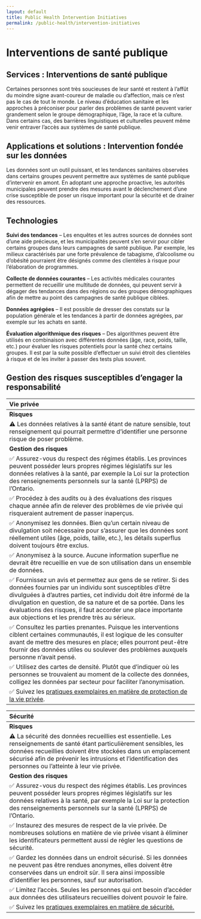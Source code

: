 ```yaml
---
layout: default
title: Public Health Intervention Initiatives
permalink: /public-health/intervention-initiatives
---
```


# Interventions de santé publique

## Services : Interventions de santé publique

Certaines personnes sont très soucieuses de leur santé et restent à l’affût du moindre signe avant-coureur de maladie ou d’affection, mais ce n’est pas le cas de tout le monde. Le niveau d’éducation sanitaire et les approches à préconiser pour parler des problèmes de santé peuvent varier grandement selon le groupe démographique, l’âge, la race et la culture. Dans certains cas, des barrières linguistiques et culturelles peuvent même venir entraver l’accès aux systèmes de santé publique.

## Applications et solutions : Intervention fondée sur les données

Les données sont un outil puissant, et les tendances sanitaires observées dans certains groupes peuvent permettre aux systèmes de santé publique d’intervenir en amont. En adoptant une approche proactive, les autorités municipales peuvent prendre des mesures avant le déclenchement d’une crise susceptible de poser un risque important pour la sécurité et de drainer des ressources.

## Technologies

**Suivi des tendances** – Les enquêtes et les autres sources de données sont d’une aide précieuse, et les municipalités peuvent s’en servir pour cibler certains groupes dans leurs campagnes de santé publique. Par exemple, les milieux caractérisés par une forte prévalence de tabagisme, d’alcoolisme ou d’obésité pourraient être désignés comme des clientèles à risque pour l’élaboration de programmes.

**Collecte de données courantes** – Les activités médicales courantes permettent de recueillir une multitude de données, qui peuvent servir à dégager des tendances dans des régions ou des groupes démographiques afin de mettre au point des campagnes de santé publique ciblées.

**Données agrégées** – Il est possible de dresser des constats sur la population générale et les tendances à partir de données agrégées, par exemple sur les achats en santé.

**Évaluation algorithmique des risques** – Des algorithmes peuvent être utilisés en combinaison avec différentes données \(âge, race, poids, taille, etc.\) pour évaluer les risques potentiels pour la santé chez certains groupes. Il est par la suite possible d’effectuer un suivi étroit des clientèles à risque et de les inviter à passer des tests plus souvent.

## Gestion des risques susceptibles d’engager la responsabilité

| Vie privée |
| :--- |
| **Risques** |
| ⚠ Les données relatives à la santé étant de nature sensible, tout renseignement qui pourrait permettre d’identifier une personne risque de poser problème. |
| **Gestion des risques** |
| ✅  Assurez-vous du respect des régimes établis. Les provinces peuvent posséder leurs propres régimes législatifs sur les données relatives à la santé, par exemple la Loi sur la protection des renseignements personnels sur la santé \(LPRPS\) de l’Ontario. |
| ✅ Procédez à des audits ou à des évaluations des risques chaque année afin de relever des problèmes de vie privée qui risqueraient autrement de passer inaperçus. |
| ✅  Anonymisez les données. Bien qu’un certain niveau de divulgation soit nécessaire pour s’assurer que les données sont réellement utiles \(âge, poids, taille, etc.\), les détails superflus doivent toujours être exclus. |
| ✅ Anonymisez à la source. Aucune information superflue ne devrait être recueillie en vue de son utilisation dans un ensemble de données. |
| ✅ Fournissez un avis et permettez aux gens de se retirer. Si des données fournies par un individu sont susceptibles d’être divulguées à d’autres parties, cet individu doit être informé de la divulgation en question, de sa nature et de sa portée. Dans les évaluations des risques, il faut accorder une place importante aux objections et les prendre très au sérieux. |
| ✅ Consultez les parties prenantes. Puisque les interventions ciblent certaines communautés, il est logique de les consulter avant de mettre des mesures en place; elles pourront peut-être fournir des données utiles ou soulever des problèmes auxquels personne n’avait pensé. |
| ✅ Utilisez des cartes de densité. Plutôt que d’indiquer où les personnes se trouvaient au moment de la collecte des données, colligez les données par secteur pour faciliter l’anonymisation. |
| ✅ Suivez les [pratiques exemplaires en matière de protection de la vie privée](../meta-issues/privacy.md). |

| Sécurité |
| :--- |
| **Risques** |
| ⚠ La sécurité des données recueillies est essentielle. Les renseignements de santé étant particulièrement sensibles, les données recueillies doivent être stockées dans un emplacement sécurisé afin de prévenir les intrusions et l’identification des personnes ou l’atteinte à leur vie privée. |
| **Gestion des risques** |
| ✅ Assurez-vous du respect des régimes établis. Les provinces peuvent posséder leurs propres régimes législatifs sur les données relatives à la santé, par exemple la Loi sur la protection des renseignements personnels sur la santé \(LPRPS\) de l’Ontario. |
| ✅ Instaurez des mesures de respect de la vie privée. De nombreuses solutions en matière de vie privée visant à éliminer les identificateurs permettent aussi de régler les questions de sécurité. |
| ✅ Gardez les données dans un endroit sécurisé. Si les données ne peuvent pas être rendues anonymes, elles doivent être conservées dans un endroit sûr. Il sera ainsi impossible d’identifier les personnes, sauf sur autorisation. |
| ✅  Limitez l’accès. Seules les personnes qui ont besoin d’accéder aux données des utilisateurs recueillies doivent pouvoir le faire. |
| ✅ Suivez les [pratiques exemplaires en matière de sécurité.](../meta-issues/security.md) |


